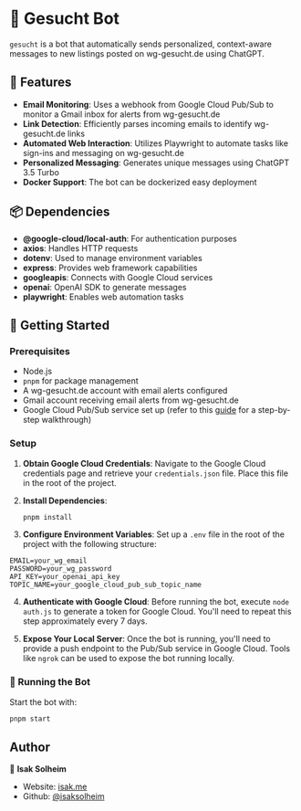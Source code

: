 # 🤖 Gesucht Bot

`gesucht` is a bot that automatically sends personalized, context-aware messages to new listings posted on wg-gesucht.de using ChatGPT.

## 🌟 Features

- **Email Monitoring**: Uses a webhook from Google Cloud Pub/Sub to monitor a Gmail inbox for alerts from wg-gesucht.de
- **Link Detection**: Efficiently parses incoming emails to identify wg-gesucht.de links
- **Automated Web Interaction**: Utilizes Playwright to automate tasks like sign-ins and messaging on wg-gesucht.de
- **Personalized Messaging**: Generates unique messages using ChatGPT 3.5 Turbo
- **Docker Support**: The bot can be dockerized easy deployment

## 📦 Dependencies

- **@google-cloud/local-auth**: For authentication purposes
- **axios**: Handles HTTP requests
- **dotenv**: Used to manage environment variables
- **express**: Provides web framework capabilities
- **googleapis**: Connects with Google Cloud services
- **openai**: OpenAI SDK to generate messages
- **playwright**: Enables web automation tasks

## 🚀 Getting Started

### Prerequisites

- Node.js
- `pnpm` for package management
- A wg-gesucht.de account with email alerts configured
- Gmail account receiving email alerts from wg-gesucht.de
- Google Cloud Pub/Sub service set up (refer to this [guide](https://livefiredev.com/step-by-step-gmail-api-webhook-to-monitor-emails-node-js/) for a step-by-step walkthrough)

### Setup

1. **Obtain Google Cloud Credentials**:
   Navigate to the Google Cloud credentials page and retrieve your `credentials.json` file. Place this file in the root of the project.

2. **Install Dependencies**:
    ```bash
    pnpm install
    ```

3. **Configure Environment Variables**:
   Set up a `.env` file in the root of the project with the following structure:


```
EMAIL=your_wg_email
PASSWORD=your_wg_password
API_KEY=your_openai_api_key
TOPIC_NAME=your_google_cloud_pub_sub_topic_name
```

4. **Authenticate with Google Cloud**:
Before running the bot, execute `node auth.js` to generate a token for Google Cloud. You'll need to repeat this step approximately every 7 days.

5. **Expose Your Local Server**:
Once the bot is running, you'll need to provide a push endpoint to the Pub/Sub service in Google Cloud. Tools like `ngrok` can be used to expose the bot running locally.

### 🏃 Running the Bot

Start the bot with:

```bash
pnpm start
```

## Author

👤 **Isak Solheim**

* Website: [isak.me](https://isak.me)
* Github: [@isaksolheim](https://github.com/isaksolheim)

